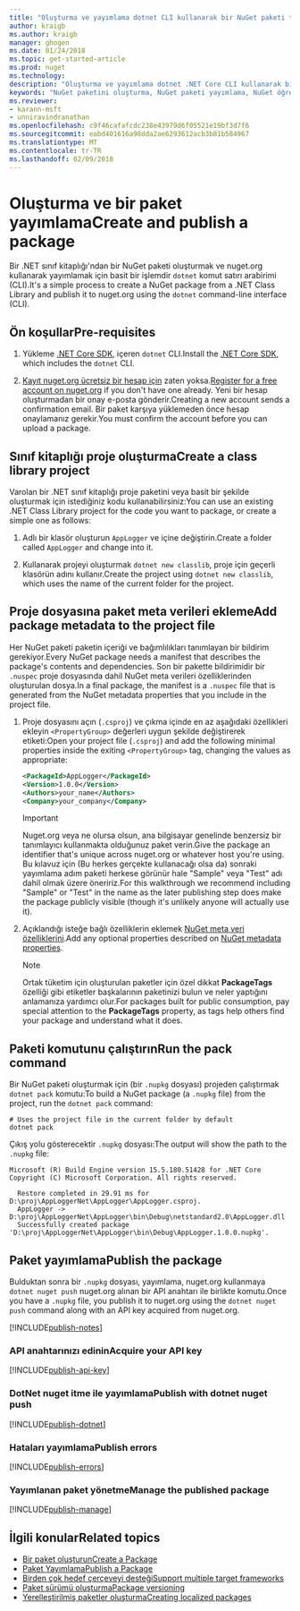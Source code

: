 ```yaml
---
title: "Oluşturma ve yayımlama dotnet CLI kullanarak bir NuGet paketi tanıtım Kılavuzu | Microsoft Docs"
author: kraigb
ms.author: kraigb
manager: ghogen
ms.date: 01/24/2018
ms.topic: get-started-article
ms.prod: nuget
ms.technology: 
description: "Oluşturma ve yayımlama dotnet .NET Core CLI kullanarak bir NuGet paketi bir gözden geçirme Öğreticisi."
keywords: "NuGet paketini oluşturma, NuGet paketi yayımlama, NuGet öğretici dotnet yayımlama NuGet paketi"
ms.reviewer:
- karann-msft
- unniravindranathan
ms.openlocfilehash: c9f46cafafcdc238e43979d6f05521e19bf3d7f6
ms.sourcegitcommit: eabd401616a98dda2ae6293612acb3b81b584967
ms.translationtype: MT
ms.contentlocale: tr-TR
ms.lasthandoff: 02/09/2018
---
```

# <a name="create-and-publish-a-package"></a><span data-ttu-id="e29a2-104">Oluşturma ve bir paket yayımlama</span><span class="sxs-lookup"><span data-stu-id="e29a2-104">Create and publish a package</span></span>

<span data-ttu-id="e29a2-105">Bir .NET sınıf kitaplığı'ndan bir NuGet paketi oluşturmak ve nuget.org kullanarak yayımlamak için basit bir işlemdir `dotnet` komut satırı arabirimi (CLI).</span><span class="sxs-lookup"><span data-stu-id="e29a2-105">It's a simple process to create a NuGet package from a .NET Class Library and publish it to nuget.org using the `dotnet` command-line interface (CLI).</span></span>

## <a name="pre-requisites"></a><span data-ttu-id="e29a2-106">Ön koşullar</span><span class="sxs-lookup"><span data-stu-id="e29a2-106">Pre-requisites</span></span>

1. <span data-ttu-id="e29a2-107">Yükleme [.NET Core SDK](https://www.microsoft.com/net/download/), içeren `dotnet` CLI.</span><span class="sxs-lookup"><span data-stu-id="e29a2-107">Install the [.NET Core SDK](https://www.microsoft.com/net/download/), which includes the `dotnet` CLI.</span></span>

1. <span data-ttu-id="e29a2-108">[Kayıt nuget.org ücretsiz bir hesap için](https://www.nuget.org/users/account/LogOn?returnUrl=%2F) zaten yoksa.</span><span class="sxs-lookup"><span data-stu-id="e29a2-108">[Register for a free account on nuget.org](https://www.nuget.org/users/account/LogOn?returnUrl=%2F) if you don't have one already.</span></span> <span data-ttu-id="e29a2-109">Yeni bir hesap oluşturmadan bir onay e-posta gönderir.</span><span class="sxs-lookup"><span data-stu-id="e29a2-109">Creating a new account sends a confirmation email.</span></span> <span data-ttu-id="e29a2-110">Bir paket karşıya yüklemeden önce hesap onaylamanız gerekir.</span><span class="sxs-lookup"><span data-stu-id="e29a2-110">You must confirm the account before you can upload a package.</span></span>

## <a name="create-a-class-library-project"></a><span data-ttu-id="e29a2-111">Sınıf kitaplığı proje oluşturma</span><span class="sxs-lookup"><span data-stu-id="e29a2-111">Create a class library project</span></span>

<span data-ttu-id="e29a2-112">Varolan bir .NET sınıf kitaplığı proje paketini veya basit bir şekilde oluşturmak için istediğiniz kodu kullanabilirsiniz:</span><span class="sxs-lookup"><span data-stu-id="e29a2-112">You can use an existing .NET Class Library project for the code you want to package, or create a simple one as follows:</span></span>

1. <span data-ttu-id="e29a2-113">Adlı bir klasör oluşturun `AppLogger` ve içine değiştirin.</span><span class="sxs-lookup"><span data-stu-id="e29a2-113">Create a folder called `AppLogger` and change into it.</span></span>

1. <span data-ttu-id="e29a2-114">Kullanarak projeyi oluşturmak `dotnet new classlib`, proje için geçerli klasörün adını kullanır.</span><span class="sxs-lookup"><span data-stu-id="e29a2-114">Create the project using `dotnet new classlib`, which uses the name of the current folder for the project.</span></span>

## <a name="add-package-metadata-to-the-project-file"></a><span data-ttu-id="e29a2-115">Proje dosyasına paket meta verileri ekleme</span><span class="sxs-lookup"><span data-stu-id="e29a2-115">Add package metadata to the project file</span></span>

<span data-ttu-id="e29a2-116">Her NuGet paketi paketin içeriği ve bağımlılıkları tanımlayan bir bildirim gerekiyor.</span><span class="sxs-lookup"><span data-stu-id="e29a2-116">Every NuGet package needs a manifest that describes the package's contents and dependencies.</span></span> <span data-ttu-id="e29a2-117">Son bir pakette bildirimidir bir `.nuspec` proje dosyasında dahil NuGet meta verileri özelliklerinden oluşturulan dosya.</span><span class="sxs-lookup"><span data-stu-id="e29a2-117">In a final package, the manifest is a `.nuspec` file that is generated from the NuGet metadata properties that you include in the project file.</span></span>

1. <span data-ttu-id="e29a2-118">Proje dosyasını açın (`.csproj`) ve çıkma içinde en az aşağıdaki özellikleri ekleyin `<PropertyGroup>` değerleri uygun şekilde değiştirerek etiketi:</span><span class="sxs-lookup"><span data-stu-id="e29a2-118">Open your project file (`.csproj`) and add the following minimal properties inside the exiting `<PropertyGroup>` tag, changing the values as appropriate:</span></span>

    ```xml
    <PackageId>AppLogger</PackageId>
    <Version>1.0.0</Version>
    <Authors>your_name</Authors>
    <Company>your_company</Company>
    ```

    > [!Important]
    > <span data-ttu-id="e29a2-119">Nuget.org veya ne olursa olsun, ana bilgisayar genelinde benzersiz bir tanımlayıcı kullanmakta olduğunuz paket verin.</span><span class="sxs-lookup"><span data-stu-id="e29a2-119">Give the package an identifier that's unique across nuget.org or whatever host you're using.</span></span> <span data-ttu-id="e29a2-120">Bu kılavuz için (Bu herkes gerçekte kullanacağı olsa da) sonraki yayımlama adım paketi herkese görünür hale "Sample" veya "Test" adı dahil olmak üzere öneririz.</span><span class="sxs-lookup"><span data-stu-id="e29a2-120">For this walkthrough we recommend including "Sample" or "Test" in the name as the later publishing step does make the package publicly visible (though it's unlikely anyone will actually use it).</span></span>

1. <span data-ttu-id="e29a2-121">Açıklandığı isteğe bağlı özelliklerin eklemek [NuGet meta veri özelliklerini](/dotnet/core/tools/csproj#nuget-metadata-properties).</span><span class="sxs-lookup"><span data-stu-id="e29a2-121">Add any optional properties described on [NuGet metadata properties](/dotnet/core/tools/csproj#nuget-metadata-properties).</span></span>

    > [!Note]
    > <span data-ttu-id="e29a2-122">Ortak tüketim için oluşturulan paketler için özel dikkat **PackageTags** özelliği gibi etiketler başkalarının paketinizi bulun ve neler yaptığını anlamanıza yardımcı olur.</span><span class="sxs-lookup"><span data-stu-id="e29a2-122">For packages built for public consumption, pay special attention to the **PackageTags** property, as tags help others find your package and understand what it does.</span></span>

## <a name="run-the-pack-command"></a><span data-ttu-id="e29a2-123">Paketi komutunu çalıştırın</span><span class="sxs-lookup"><span data-stu-id="e29a2-123">Run the pack command</span></span>

<span data-ttu-id="e29a2-124">Bir NuGet paketi oluşturmak için (bir `.nupkg` dosyası) projeden çalıştırmak `dotnet pack` komutu:</span><span class="sxs-lookup"><span data-stu-id="e29a2-124">To build a NuGet package (a `.nupkg` file) from the project, run the `dotnet pack` command:</span></span>

```cli
# Uses the project file in the current folder by default
dotnet pack
```

<span data-ttu-id="e29a2-125">Çıkış yolu gösterecektir `.nupkg` dosyası:</span><span class="sxs-lookup"><span data-stu-id="e29a2-125">The output will show the path to the `.nupkg` file:</span></span>

```output
Microsoft (R) Build Engine version 15.5.180.51428 for .NET Core
Copyright (C) Microsoft Corporation. All rights reserved.

  Restore completed in 29.91 ms for D:\proj\AppLoggerNet\AppLogger\AppLogger.csproj.
  AppLogger -> D:\proj\AppLoggerNet\AppLogger\bin\Debug\netstandard2.0\AppLogger.dll
  Successfully created package 'D:\proj\AppLoggerNet\AppLogger\bin\Debug\AppLogger.1.0.0.nupkg'.
```

## <a name="publish-the-package"></a><span data-ttu-id="e29a2-126">Paket yayımlama</span><span class="sxs-lookup"><span data-stu-id="e29a2-126">Publish the package</span></span>

<span data-ttu-id="e29a2-127">Bulduktan sonra bir `.nupkg` dosyası, yayımlama, nuget.org kullanmaya `dotnet nuget push` nuget.org alınan bir API anahtarı ile birlikte komutu.</span><span class="sxs-lookup"><span data-stu-id="e29a2-127">Once you have a `.nupkg` file, you publish it to nuget.org using the `dotnet nuget push` command along with an API key acquired from nuget.org.</span></span>

[!INCLUDE[publish-notes](includes/publish-notes.md)]

### <a name="acquire-your-api-key"></a><span data-ttu-id="e29a2-128">API anahtarınızı edinin</span><span class="sxs-lookup"><span data-stu-id="e29a2-128">Acquire your API key</span></span>

[!INCLUDE[publish-api-key](includes/publish-api-key.md)]

### <a name="publish-with-dotnet-nuget-push"></a><span data-ttu-id="e29a2-129">DotNet nuget itme ile yayımlama</span><span class="sxs-lookup"><span data-stu-id="e29a2-129">Publish with dotnet nuget push</span></span>

[!INCLUDE[publish-dotnet](includes/publish-dotnet.md)]

### <a name="publish-errors"></a><span data-ttu-id="e29a2-130">Hataları yayımlama</span><span class="sxs-lookup"><span data-stu-id="e29a2-130">Publish errors</span></span>

[!INCLUDE[publish-errors](includes/publish-errors.md)]


### <a name="manage-the-published-package"></a><span data-ttu-id="e29a2-131">Yayımlanan paket yönetme</span><span class="sxs-lookup"><span data-stu-id="e29a2-131">Manage the published package</span></span>

[!INCLUDE[publish-manage](includes/publish-manage.md)]

## <a name="related-topics"></a><span data-ttu-id="e29a2-132">İlgili konular</span><span class="sxs-lookup"><span data-stu-id="e29a2-132">Related topics</span></span>

- [<span data-ttu-id="e29a2-133">Bir paket oluşturun</span><span class="sxs-lookup"><span data-stu-id="e29a2-133">Create a Package</span></span>](../create-packages/creating-a-package.md)
- [<span data-ttu-id="e29a2-134">Paket Yayımlama</span><span class="sxs-lookup"><span data-stu-id="e29a2-134">Publish a Package</span></span>](../create-packages/publish-a-package.md)
- [<span data-ttu-id="e29a2-135">Birden çok hedef çerçeveyi desteği</span><span class="sxs-lookup"><span data-stu-id="e29a2-135">Support multiple target frameworks</span></span>](../create-packages/supporting-multiple-target-frameworks.md)
- [<span data-ttu-id="e29a2-136">Paket sürümü oluşturma</span><span class="sxs-lookup"><span data-stu-id="e29a2-136">Package versioning</span></span>](../reference/package-versioning.md)
- [<span data-ttu-id="e29a2-137">Yerelleştirilmiş paketler oluşturma</span><span class="sxs-lookup"><span data-stu-id="e29a2-137">Creating localized packages</span></span>](../create-packages/creating-localized-packages.md)
